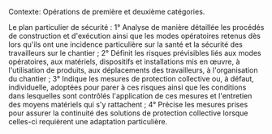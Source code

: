 Contexte: Opérations de première et deuxième catégories.

Le plan particulier de sécurité : 1° Analyse de manière détaillée les procédés de construction et d'exécution ainsi que les modes opératoires retenus dès lors qu'ils ont une incidence particulière sur la santé et la sécurité des travailleurs sur le chantier ; 2° Définit les risques prévisibles liés aux modes opératoires, aux matériels, dispositifs et installations mis en œuvre, à l'utilisation de produits, aux déplacements des travailleurs, à l'organisation du chantier ; 3° Indique les mesures de protection collective ou, à défaut, individuelle, adoptées pour parer à ces risques ainsi que les conditions dans lesquelles sont contrôlés l'application de ces mesures et l'entretien des moyens matériels qui s'y rattachent ; 4° Précise les mesures prises pour assurer la continuité des solutions de protection collective lorsque celles-ci requièrent une adaptation particulière.